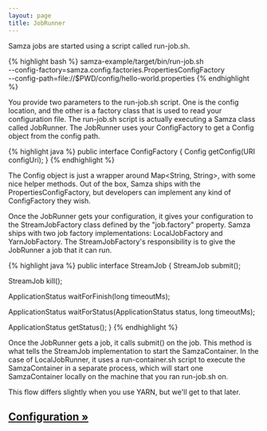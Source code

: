 ```yaml
---
layout: page
title: JobRunner
---
```

<!--
   Licensed to the Apache Software Foundation (ASF) under one or more
   contributor license agreements.  See the NOTICE file distributed with
   this work for additional information regarding copyright ownership.
   The ASF licenses this file to You under the Apache License, Version 2.0
   (the "License"); you may not use this file except in compliance with
   the License.  You may obtain a copy of the License at

       http://www.apache.org/licenses/LICENSE-2.0

   Unless required by applicable law or agreed to in writing, software
   distributed under the License is distributed on an "AS IS" BASIS,
   WITHOUT WARRANTIES OR CONDITIONS OF ANY KIND, either express or implied.
   See the License for the specific language governing permissions and
   limitations under the License.
-->

Samza jobs are started using a script called run-job.sh.

{% highlight bash %}
samza-example/target/bin/run-job.sh \
  --config-factory=samza.config.factories.PropertiesConfigFactory \
  --config-path=file://$PWD/config/hello-world.properties
{% endhighlight %}

You provide two parameters to the run-job.sh script. One is the config location, and the other is a factory class that is used to read your configuration file. The run-job.sh script is actually executing a Samza class called JobRunner. The JobRunner uses your ConfigFactory to get a Config object from the config path.

{% highlight java %}
public interface ConfigFactory {
  Config getConfig(URI configUri);
}
{% endhighlight %}

The Config object is just a wrapper around Map<String, String>, with some nice helper methods. Out of the box, Samza ships with the PropertiesConfigFactory, but developers can implement any kind of ConfigFactory they wish.

Once the JobRunner gets your configuration, it gives your configuration to the StreamJobFactory class defined by the "job.factory" property. Samza ships with two job factory implementations: LocalJobFactory and YarnJobFactory. The StreamJobFactory's responsibility is to give the JobRunner a job that it can run.

{% highlight java %}
public interface StreamJob {
  StreamJob submit();

  StreamJob kill();

  ApplicationStatus waitForFinish(long timeoutMs);

  ApplicationStatus waitForStatus(ApplicationStatus status, long timeoutMs);

  ApplicationStatus getStatus();
}
{% endhighlight %}

Once the JobRunner gets a job, it calls submit() on the job. This method is what tells the StreamJob implementation to start the SamzaContainer. In the case of LocalJobRunner, it uses a run-container.sh script to execute the SamzaContainer in a separate process, which will start one SamzaContainer locally on the machine that you ran run-job.sh on.

This flow differs slightly when you use YARN, but we'll get to that later.

## [Configuration &raquo;](configuration.html)
